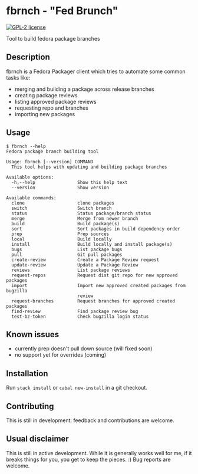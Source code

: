 # fbrnch - "Fed Brunch"

[![GPL-2 license](https://img.shields.io/badge/license-GPL--2-blue.svg)](LICENSE)
<!---
[![Hackage](https://img.shields.io/hackage/v/fbrnch.svg)](https://hackage.haskell.org/package/fbrnch)
[![Stackage Lts](http://stackage.org/package/fbrnch/badge/lts)](http://stackage.org/lts/package/fbrnch)
[![Stackage Nightly](http://stackage.org/package/fbrnch/badge/nightly)](http://stackage.org/nightly/package/fbrnch)
-->
Tool to build fedora package branches

## Description

fbrnch is a Fedora Packager client which tries to automate some common tasks
like:

- merging and building a package across release branches
- creating package reviews
- listing approved package reviews
- requesting repo and branches
- importing new packages

## Usage
```
$ fbrnch --help
Fedora package branch building tool

Usage: fbrnch [--version] COMMAND
  This tool helps with updating and building package branches

Available options:
  -h,--help                Show this help text
  --version                Show version

Available commands:
  clone                    clone packages
  switch                   Switch branch
  status                   Status package/branch status
  merge                    Merge from newer branch
  build                    Build package(s)
  sort                     Sort packages in build dependency order
  prep                     Prep sources
  local                    Build locally
  install                  Build locally and install package(s)
  bugs                     List package bugs
  pull                     Git pull packages
  create-review            Create a Package Review request
  update-review            Update a Package Review
  reviews                  List package reviews
  request-repos            Request dist git repo for new approved packages
  import                   Import new approved created packages from bugzilla
                           review
  request-branches         Request branches for approved created packages
  find-review              Find package review bug
  test-bz-token            Check bugzilla login status
```

## Known issues

- currently prep doesn't pull down source (will fixed soon)
- no support yet for overrides (coming)

## Installation

Run `stack install` or `cabal new-install` in a git checkout.

## Contributing

This is still in development: feedback and contributions are welcome.

## Usual disclaimer
This is still in active development.
While it is generally works well for me,
if it breaks things for you, you get to keep the pieces. :)
Bug reports are welcome.
